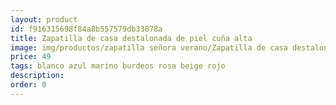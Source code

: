 ```yaml
---
layout: product
id: f916315698f84a8b557579db33878a
title: Zapatilla de casa destalonada de piel cuña alta
image: img/productos/zapatilla señora verano/Zapatilla de casa destalonada de piel cuña alta=49=blanco azul marino burdeos rosa beige rojo.webp
price: 49
tags: blanco azul marino burdeos rosa beige rojo
description: 
order: 0
---
```

